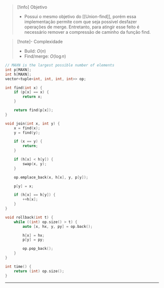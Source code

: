 > [!info] Objetivo
> - Possui o mesmo objetivo do [[Union-find]], porém essa implementação permite com que seja possível desfazer operações de merge. Entretanto, para atingir esse feito é necessário remover a compressão de caminho da função find.

> [!note]- Complexidade
> - Build: $O(n)$
> - Find/merge: $O(\log n)$

```cpp
// MAXN is the largest possible number of elements
int p[MAXN];
int h[MAXN];
vector<tuple<int, int, int, int>> op;

int find(int x) {
    if (p[x] == x) {
        return x;
    }

    return find(p[x]);
}

void join(int x, int y) {
    x = find(x);
    y = find(y);

    if (x == y) {
        return;
    }

    if (h[x] < h[y]) {
        swap(x, y);
    }

	op.emplace_back(x, h[x], y, p[y]);

    p[y] = x;

    if (h[x] == h[y]) {
        ++h[x];
    }
}

void rollback(int t) {
	while ((int) op.size() > t) {
		auto [x, hx, y, py] = op.back();

		h[x] = hx;
		p[y] = py;

		op.pop_back();
	}	
}

int time() {
	return (int) op.size();
}
```

---